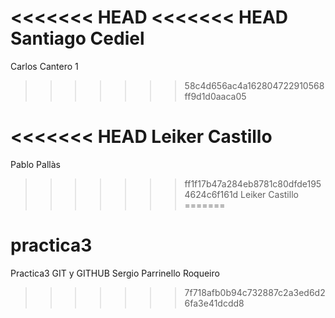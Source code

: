 <<<<<<< HEAD
<<<<<<< HEAD
Santiago Cediel
=======
Carlos Cantero 1 
>>>>>>> 58c4d656ac4a162804722910568ff9d1d0aaca05

<<<<<<< HEAD
Leiker Castillo
=======
Pablo Pallàs
>>>>>>> ff1f17b47a284eb8781c80dfde1954624c6f161d
Leiker Castillo
=======
# practica3
Practica3 GIT y GITHUB
Sergio Parrinello Roqueiro
>>>>>>> 7f718afb0b94c732887c2a3ed6d26fa3e41dcdd8

